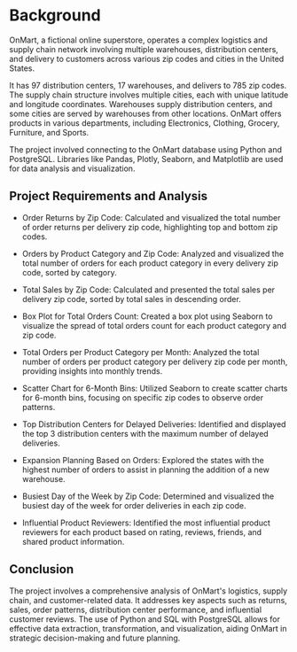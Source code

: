 # Background
OnMart, a fictional online superstore, operates a complex logistics and supply chain network involving multiple warehouses, distribution centers, and delivery to customers across various zip codes and cities in the United States.

It has 97 distribution centers, 17 warehouses, and delivers to 785 zip codes. The supply chain structure involves multiple cities, each with unique latitude and longitude coordinates. Warehouses supply distribution centers, and some cities are served by warehouses from other locations. OnMart offers products in various departments, including Electronics, Clothing, Grocery, Furniture, and Sports.

The project involved connecting to the OnMart database using Python and PostgreSQL. Libraries like Pandas, Plotly, Seaborn, and Matplotlib are used for data analysis and visualization.

## Project Requirements and Analysis

- Order Returns by Zip Code:
  Calculated and visualized the total number of order returns per delivery zip code, highlighting top and bottom zip codes.

- Orders by Product Category and Zip Code:
  Analyzed and visualized the total number of orders for each product category in every delivery zip code, sorted by category.

- Total Sales by Zip Code:
  Calculated and presented the total sales per delivery zip code, sorted by total sales in descending order.

- Box Plot for Total Orders Count:
  Created a box plot using Seaborn to visualize the spread of total orders count for each product category and zip code.

- Total Orders per Product Category per Month:
  Analyzed the total number of orders per product category per delivery zip code per month, providing insights into monthly trends.

- Scatter Chart for 6-Month Bins:
  Utilized Seaborn to create scatter charts for 6-month bins, focusing on specific zip codes to observe order patterns.

- Top Distribution Centers for Delayed Deliveries:
  Identified and displayed the top 3 distribution centers with the maximum number of delayed deliveries.

- Expansion Planning Based on Orders:
  Explored the states with the highest number of orders to assist in planning the addition of a new warehouse.

- Busiest Day of the Week by Zip Code:
  Determined and visualized the busiest day of the week for order deliveries in each zip code.

- Influential Product Reviewers:
  Identified the most influential product reviewers for each product based on rating, reviews, friends, and shared product information.

## Conclusion
The project involves a comprehensive analysis of OnMart's logistics, supply chain, and customer-related data. It addresses key aspects such as returns, sales, order patterns, distribution center performance, and influential customer reviews. The use of Python and SQL with PostgreSQL allows for effective data extraction, transformation, and visualization, aiding OnMart in strategic decision-making and future planning.
